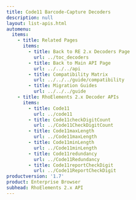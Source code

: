 ```yaml
---
title: Code11 Barcode-Capture Decoders
description: null
layout: list-apis.html
automenu:
  items:
    - title: Related Pages
      items:
        - title: Back to RE 2.x Decoders Page
          url: ../toc_decoders
        - title: Back to Main API Page
          url: ../../../api
        - title: Compatibility Matrix
          url: ../../../guide/compatibility
        - title: Migration Guides
          url: ../../../guide
    - title: RhoElements 2.x Decoder APIs
      items:
        - title: Code11
          url: ../code11
        - title: Code11checkDigitCount
          url: ../Code11CheckDigitCount
        - title: Code11maxLength
          url: ../Code11maxLength
        - title: Code11minLength
          url: ../Code11minLength
        - title: Code11redundancy
          url: ../Code11Redundancy
        - title: Code11reportCheckDigit
          url: ../Code11ReportCheckDigit
productversion: '1.7'
product: Enterprise Browser
subhead: RhoElements 2.x API
---
```




